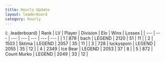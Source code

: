 ```yaml
---
title: Hourly Update
layout: leaderboard
category: hourly
---
```


{: .leaderboard}
| Rank | LV | Player | Division | Elo | Wins | Losses |
| --- | --- | --- | --- | --- | --- | --- |
| <span data-change="0">1</span> | 879 | <span title="ID: 281795">bach</span> | LEGEND | <span data-change="0">2120</span> | <span data-change="0">51</span> | <span data-change="0">11</span> |
| <span data-change="2">2</span> | 1503 | <span title="ID: 353063">Sktima</span> | LEGEND | <span data-change="5">2057</span> | <span data-change="2">35</span> | <span data-change="1">11</span> |
| <span data-change="-1">3</span> | 728 | <span title="ID: 512212">luckyspoin</span> | LEGEND | <span data-change="0">2055</span> | <span data-change="0">35</span> | <span data-change="0">12</span> |
| <span data-change="-1">4</span> | 2349 | <span title="ID: 417840">Ice Bear</span> | LEGEND | <span data-change="0">2053</span> | <span data-change="0">37</span> | <span data-change="0">8</span> |
| <span data-change="0">5</span> | 872 | <span title="ID: 498323">Count Murko</span> | LEGEND | <span data-change="0">2049</span> | <span data-change="0">33</span> | <span data-change="0">12</span> |